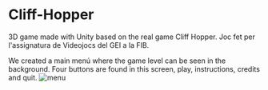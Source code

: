 # Cliff-Hopper
3D game made with Unity based on the real game Cliff Hopper. Joc fet per l'assignatura de Videojocs del GEI a la FIB.

We created a main menú where the game level can be seen in the background. Four buttons are found in this screen, play, instructions, credits and quit.
![menu](https://github.com/Xasyo/Cliff-Hopper/assets/93864076/7a1968ac-8757-498b-8f76-78251b3d2cda)
